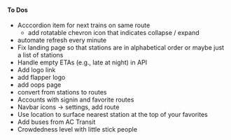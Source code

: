 #### To Dos
* Acccordion item for next trains on same route
    * add rotatable chevron icon that indicates collapse / expand
* automate refresh every minute
* Fix landing page so that stations are in alphabetical order or maybe just a list of stations
* Handle empty ETAs (e.g., late at night) in API 
* Add logo link
* add flapper logo
* add oops page
* convert from stations to routes
* Accounts with signin and favorite routes
* Navbar icons -> settings, add route
* Use location to surface nearest station at the top of your favorites
* Add buses from AC Transit
* Crowdedness level with little stick people